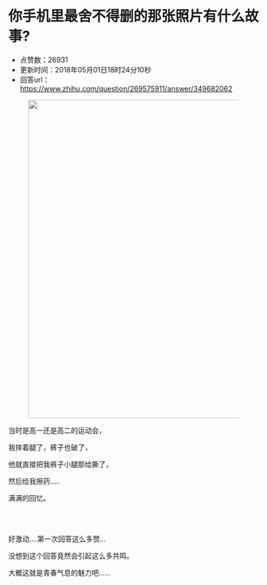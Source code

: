 # 你手机里最舍不得删的那张照片有什么故事?
- 点赞数：26931
- 更新时间：2018年05月01日18时24分10秒
- 回答url：https://www.zhihu.com/question/269575911/answer/349682062
<body>
 <figure>
  <img src="https://pic1.zhimg.com/50/v2-c71eb31684eadfd1bc4c6ee282684e9b_720w.jpg?source=1940ef5c" data-rawwidth="640" data-rawheight="853" data-original-token="v2-c71eb31684eadfd1bc4c6ee282684e9b" class="origin_image zh-lightbox-thumb" width="640" data-original="https://picx.zhimg.com/v2-c71eb31684eadfd1bc4c6ee282684e9b_r.jpg?source=1940ef5c">
 </figure>
 <p data-pid="tZEwHVZk">当时是高一还是高二的运动会，</p>
 <p data-pid="0db1kZ4F">我摔着腿了，裤子也破了，</p>
 <p data-pid="RxvyVJlW">他就直接把我裤子小腿那给撕了，</p>
 <p data-pid="8LeY3pO9">然后给我擦药.....</p>
 <p data-pid="9iwgrc89">满满的回忆。</p>
 <br>
 <br>
 <p data-pid="riFqETAa">好激动....第一次回答这么多赞...</p>
 <p data-pid="KV5gY5rI">没想到这个回答竟然会引起这么多共鸣。</p>
 <p data-pid="C2tLYGAL">大概这就是青春气息的魅力吧......</p>
</body>